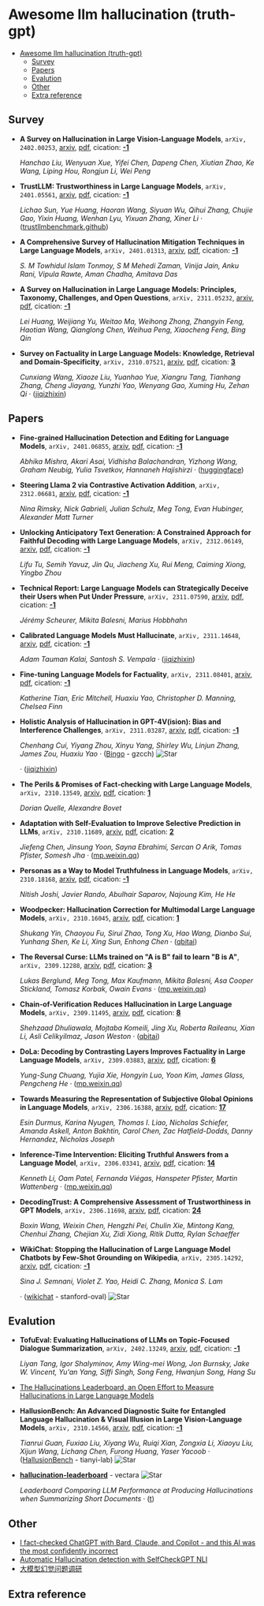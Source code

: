 # Awesome llm hallucination (truth-gpt)

- [Awesome llm hallucination (truth-gpt)](#awesome-llm-hallucination-truth-gpt)
	- [Survey](#survey)
	- [Papers](#papers)
	- [Evalution](#evalution)
	- [Other](#other)
	- [Extra reference](#extra-reference)


## Survey
- **A Survey on Hallucination in Large Vision-Language Models**, `arXiv, 2402.00253`, [arxiv](http://arxiv.org/abs/2402.00253v1), [pdf](http://arxiv.org/pdf/2402.00253v1.pdf), cication: [**-1**](None)

	 *Hanchao Liu, Wenyuan Xue, Yifei Chen, Dapeng Chen, Xiutian Zhao, Ke Wang, Liping Hou, Rongjun Li, Wei Peng*
- **TrustLLM: Trustworthiness in Large Language Models**, `arXiv, 2401.05561`, [arxiv](http://arxiv.org/abs/2401.05561v1), [pdf](http://arxiv.org/pdf/2401.05561v1.pdf), cication: [**-1**](None)

	 *Lichao Sun, Yue Huang, Haoran Wang, Siyuan Wu, Qihui Zhang, Chujie Gao, Yixin Huang, Wenhan Lyu, Yixuan Zhang, Xiner Li* · ([trustllmbenchmark.github](https://trustllmbenchmark.github.io/TrustLLM-Website/))
- **A Comprehensive Survey of Hallucination Mitigation Techniques in Large
  Language Models**, `arXiv, 2401.01313`, [arxiv](http://arxiv.org/abs/2401.01313v3), [pdf](http://arxiv.org/pdf/2401.01313v3.pdf), cication: [**-1**](None)

	 *S. M Towhidul Islam Tonmoy, S M Mehedi Zaman, Vinija Jain, Anku Rani, Vipula Rawte, Aman Chadha, Amitava Das*
- **A Survey on Hallucination in Large Language Models: Principles,
  Taxonomy, Challenges, and Open Questions**, `arXiv, 2311.05232`, [arxiv](http://arxiv.org/abs/2311.05232v1), [pdf](http://arxiv.org/pdf/2311.05232v1.pdf), cication: [**-1**](None)

	 *Lei Huang, Weijiang Yu, Weitao Ma, Weihong Zhong, Zhangyin Feng, Haotian Wang, Qianglong Chen, Weihua Peng, Xiaocheng Feng, Bing Qin*
- **Survey on Factuality in Large Language Models: Knowledge, Retrieval and
  Domain-Specificity**, `arXiv, 2310.07521`, [arxiv](http://arxiv.org/abs/2310.07521v2), [pdf](http://arxiv.org/pdf/2310.07521v2.pdf), cication: [**3**](https://scholar.google.com/scholar?cites=14854019000652979716&as_sdt=2005&sciodt=0,5&hl=en&oe=ASCII)

	 *Cunxiang Wang, Xiaoze Liu, Yuanhao Yue, Xiangru Tang, Tianhang Zhang, Cheng Jiayang, Yunzhi Yao, Wenyang Gao, Xuming Hu, Zehan Qi* · ([jiqizhixin](https://www.jiqizhixin.com/articles/2023-10-19-2))

## Papers
- **Fine-grained Hallucination Detection and Editing for Language Models**, `arXiv, 2401.06855`, [arxiv](http://arxiv.org/abs/2401.06855v2), [pdf](http://arxiv.org/pdf/2401.06855v2.pdf), cication: [**-1**](None)

	 *Abhika Mishra, Akari Asai, Vidhisha Balachandran, Yizhong Wang, Graham Neubig, Yulia Tsvetkov, Hannaneh Hajishirzi* · ([huggingface](https://huggingface.co/spaces/fava-uw/fava))
- **Steering Llama 2 via Contrastive Activation Addition**, `arXiv, 2312.06681`, [arxiv](http://arxiv.org/abs/2312.06681v1), [pdf](http://arxiv.org/pdf/2312.06681v1.pdf), cication: [**-1**](None)

	 *Nina Rimsky, Nick Gabrieli, Julian Schulz, Meg Tong, Evan Hubinger, Alexander Matt Turner*
- **Unlocking Anticipatory Text Generation: A Constrained Approach for
  Faithful Decoding with Large Language Models**, `arXiv, 2312.06149`, [arxiv](http://arxiv.org/abs/2312.06149v1), [pdf](http://arxiv.org/pdf/2312.06149v1.pdf), cication: [**-1**](None)

	 *Lifu Tu, Semih Yavuz, Jin Qu, Jiacheng Xu, Rui Meng, Caiming Xiong, Yingbo Zhou*
- **Technical Report: Large Language Models can Strategically Deceive their
  Users when Put Under Pressure**, `arXiv, 2311.07590`, [arxiv](http://arxiv.org/abs/2311.07590v1), [pdf](http://arxiv.org/pdf/2311.07590v1.pdf), cication: [**-1**](None)

	 *Jérémy Scheurer, Mikita Balesni, Marius Hobbhahn*
- **Calibrated Language Models Must Hallucinate**, `arXiv, 2311.14648`, [arxiv](http://arxiv.org/abs/2311.14648v2), [pdf](http://arxiv.org/pdf/2311.14648v2.pdf), cication: [**-1**](None)

	 *Adam Tauman Kalai, Santosh S. Vempala* · ([jiqizhixin](https://www.jiqizhixin.com/articles/2024-01-02-19))
- **Fine-tuning Language Models for Factuality**, `arXiv, 2311.08401`, [arxiv](http://arxiv.org/abs/2311.08401v1), [pdf](http://arxiv.org/pdf/2311.08401v1.pdf), cication: [**-1**](None)

	 *Katherine Tian, Eric Mitchell, Huaxiu Yao, Christopher D. Manning, Chelsea Finn*
- **Holistic Analysis of Hallucination in GPT-4V(ision): Bias and
  Interference Challenges**, `arXiv, 2311.03287`, [arxiv](http://arxiv.org/abs/2311.03287v2), [pdf](http://arxiv.org/pdf/2311.03287v2.pdf), cication: [**-1**](None)

	 *Chenhang Cui, Yiyang Zhou, Xinyu Yang, Shirley Wu, Linjun Zhang, James Zou, Huaxiu Yao* · ([Bingo](https://github.com/gzcch/Bingo) - gzcch) ![Star](https://img.shields.io/github/stars/gzcch/Bingo.svg?style=social&label=Star)

	 · ([jiqizhixin](https://www.jiqizhixin.com/articles/2023-11-13-12))
- **The Perils & Promises of Fact-checking with Large Language Models**, `arXiv, 2310.13549`, [arxiv](http://arxiv.org/abs/2310.13549v1), [pdf](http://arxiv.org/pdf/2310.13549v1.pdf), cication: [**1**](https://scholar.google.com/scholar?cites=2141835654434627141&as_sdt=2005&sciodt=0,5&hl=en&oe=ASCII)

	 *Dorian Quelle, Alexandre Bovet*
- **Adaptation with Self-Evaluation to Improve Selective Prediction in LLMs**, `arXiv, 2310.11689`, [arxiv](http://arxiv.org/abs/2310.11689v2), [pdf](http://arxiv.org/pdf/2310.11689v2.pdf), cication: [**2**](https://scholar.google.com/scholar?cites=12344385740050837344&as_sdt=2005&sciodt=0,5&hl=en&oe=ASCII)

	 *Jiefeng Chen, Jinsung Yoon, Sayna Ebrahimi, Sercan O Arik, Tomas Pfister, Somesh Jha* · ([mp.weixin.qq](https://mp.weixin.qq.com/s?__biz=MzI3MTA0MTk1MA==&mid=2652436159&idx=5&sn=efff909bd5be29b179379c4ac1d7ab0e))
- **Personas as a Way to Model Truthfulness in Language Models**, `arXiv, 2310.18168`, [arxiv](http://arxiv.org/abs/2310.18168v2), [pdf](http://arxiv.org/pdf/2310.18168v2.pdf), cication: [**-1**](None)

	 *Nitish Joshi, Javier Rando, Abulhair Saparov, Najoung Kim, He He*
- **Woodpecker: Hallucination Correction for Multimodal Large Language
  Models**, `arXiv, 2310.16045`, [arxiv](http://arxiv.org/abs/2310.16045v1), [pdf](http://arxiv.org/pdf/2310.16045v1.pdf), cication: [**1**](https://scholar.google.com/scholar?cites=522629295517903693&as_sdt=2005&sciodt=0,5&hl=en&oe=ASCII)

	 *Shukang Yin, Chaoyou Fu, Sirui Zhao, Tong Xu, Hao Wang, Dianbo Sui, Yunhang Shen, Ke Li, Xing Sun, Enhong Chen* · ([qbitai](https://www.qbitai.com/2023/10/93766.html))
- **The Reversal Curse: LLMs trained on "A is B" fail to learn "B is A"**, `arXiv, 2309.12288`, [arxiv](http://arxiv.org/abs/2309.12288v2), [pdf](http://arxiv.org/pdf/2309.12288v2.pdf), cication: [**3**](https://scholar.google.com/scholar?cites=5106607594083514979&as_sdt=2005&sciodt=0,5&hl=en&oe=ASCII)

	 *Lukas Berglund, Meg Tong, Max Kaufmann, Mikita Balesni, Asa Cooper Stickland, Tomasz Korbak, Owain Evans* · ([mp.weixin.qq](https://mp.weixin.qq.com/s?__biz=MzI3MTA0MTk1MA==&mid=2652381664&idx=1&sn=f0a437cf9cde5d92451bec90bbea9091))
- **Chain-of-Verification Reduces Hallucination in Large Language Models**, `arXiv, 2309.11495`, [arxiv](http://arxiv.org/abs/2309.11495v2), [pdf](http://arxiv.org/pdf/2309.11495v2.pdf), cication: [**8**](https://scholar.google.com/scholar?cites=5213298442364780829&as_sdt=2005&sciodt=0,5&hl=en&oe=ASCII)

	 *Shehzaad Dhuliawala, Mojtaba Komeili, Jing Xu, Roberta Raileanu, Xian Li, Asli Celikyilmaz, Jason Weston* · ([qbitai](https://www.qbitai.com/2023/09/85973.html))
- **DoLa: Decoding by Contrasting Layers Improves Factuality in Large
  Language Models**, `arXiv, 2309.03883`, [arxiv](http://arxiv.org/abs/2309.03883v1), [pdf](http://arxiv.org/pdf/2309.03883v1.pdf), cication: [**6**](https://scholar.google.com/scholar?cites=8391217322765741220&as_sdt=2005&sciodt=0,5&hl=en&oe=ASCII)

	 *Yung-Sung Chuang, Yujia Xie, Hongyin Luo, Yoon Kim, James Glass, Pengcheng He* · ([mp.weixin.qq](https://mp.weixin.qq.com/s?__biz=MzAxMTk4NDkwNw==&mid=2247494594&idx=2&sn=1e9d5f174dc7327cc6553d11ab9a47fa))
- **Towards Measuring the Representation of Subjective Global Opinions in
  Language Models**, `arXiv, 2306.16388`, [arxiv](http://arxiv.org/abs/2306.16388v1), [pdf](http://arxiv.org/pdf/2306.16388v1.pdf), cication: [**17**](https://scholar.google.com/scholar?cites=5882147167026212372&as_sdt=2005&sciodt=0,5&hl=en&oe=ASCII)

	 *Esin Durmus, Karina Nyugen, Thomas I. Liao, Nicholas Schiefer, Amanda Askell, Anton Bakhtin, Carol Chen, Zac Hatfield-Dodds, Danny Hernandez, Nicholas Joseph*
- **Inference-Time Intervention: Eliciting Truthful Answers from a Language
  Model**, `arXiv, 2306.03341`, [arxiv](http://arxiv.org/abs/2306.03341v5), [pdf](http://arxiv.org/pdf/2306.03341v5.pdf), cication: [**14**](https://scholar.google.com/scholar?cites=8900411386972860415&as_sdt=2005&sciodt=0,5&hl=en&oe=ASCII)

	 *Kenneth Li, Oam Patel, Fernanda Viégas, Hanspeter Pfister, Martin Wattenberg* · ([mp.weixin.qq](https://mp.weixin.qq.com/s?__biz=MzI3MTA0MTk1MA==&mid=2652343568&idx=3&sn=5f525fc561501e769711c9b29a717d1a))
- **DecodingTrust: A Comprehensive Assessment of Trustworthiness in GPT
  Models**, `arXiv, 2306.11698`, [arxiv](http://arxiv.org/abs/2306.11698v1), [pdf](http://arxiv.org/pdf/2306.11698v1.pdf), cication: [**24**](https://scholar.google.com/scholar?cites=12930725443717311591&as_sdt=2005&sciodt=0,5&hl=en&oe=ASCII)

	 *Boxin Wang, Weixin Chen, Hengzhi Pei, Chulin Xie, Mintong Kang, Chenhui Zhang, Chejian Xu, Zidi Xiong, Ritik Dutta, Rylan Schaeffer*
- **WikiChat: Stopping the Hallucination of Large Language Model Chatbots by
  Few-Shot Grounding on Wikipedia**, `arXiv, 2305.14292`, [arxiv](http://arxiv.org/abs/2305.14292v2), [pdf](http://arxiv.org/pdf/2305.14292v2.pdf), cication: [**-1**](None)

	 *Sina J. Semnani, Violet Z. Yao, Heidi C. Zhang, Monica S. Lam*

	 · ([wikichat](https://github.com/stanford-oval/wikichat?tab=readme-ov-file) - stanford-oval) ![Star](https://img.shields.io/github/stars/stanford-oval/wikichat?tab=readme-ov-file.svg?style=social&label=Star)

## Evalution
- **TofuEval: Evaluating Hallucinations of LLMs on Topic-Focused Dialogue
  Summarization**, `arXiv, 2402.13249`, [arxiv](http://arxiv.org/abs/2402.13249v1), [pdf](http://arxiv.org/pdf/2402.13249v1.pdf), cication: [**-1**](None)

	 *Liyan Tang, Igor Shalyminov, Amy Wing-mei Wong, Jon Burnsky, Jake W. Vincent, Yu'an Yang, Siffi Singh, Song Feng, Hwanjun Song, Hang Su*
- [The Hallucinations Leaderboard, an Open Effort to Measure Hallucinations in Large Language Models](https://huggingface.co/blog/leaderboards-on-the-hub-hallucinations)
- **HallusionBench: An Advanced Diagnostic Suite for Entangled Language
  Hallucination & Visual Illusion in Large Vision-Language Models**, `arXiv, 2310.14566`, [arxiv](http://arxiv.org/abs/2310.14566v2), [pdf](http://arxiv.org/pdf/2310.14566v2.pdf), cication: [**-1**](None)

	 *Tianrui Guan, Fuxiao Liu, Xiyang Wu, Ruiqi Xian, Zongxia Li, Xiaoyu Liu, Xijun Wang, Lichang Chen, Furong Huang, Yaser Yacoob* · ([HallusionBench](https://github.com/tianyi-lab/HallusionBench?tab=readme-ov-file) - tianyi-lab) ![Star](https://img.shields.io/github/stars/tianyi-lab/HallusionBench?tab=readme-ov-file.svg?style=social&label=Star)
- [**hallucination-leaderboard**](https://github.com/vectara/hallucination-leaderboard) - vectara ![Star](https://img.shields.io/github/stars/vectara/hallucination-leaderboard.svg?style=social&label=Star)

	 *Leaderboard Comparing LLM Performance at Producing Hallucinations when Summarizing Short Documents* · ([t](https://twitter.com/DrJimFan/status/1724464105371939301))
 
## Other

- [I fact-checked ChatGPT with Bard, Claude, and Copilot - and this AI was the most confidently incorrect](https://www.zdnet.com/article/i-fact-checked-chatgpt-with-bard-claude-and-copilot-and-this-ai-was-the-most-confidently-incorrect/?utm_source=ai-drop.beehiiv.com&utm_medium=referral&utm_campaign=bytedance-s-secret-use-of-openai-s-tech)
- [Automatic Hallucination detection with SelfCheckGPT NLI](https://huggingface.co/blog/dhuynh95/automatic-hallucination-detection)
- [大模型幻觉问题调研](https://mp.weixin.qq.com/s?__biz=MzAxMTk4NDkwNw==&mid=2247494247&idx=2&sn=a1614fa0f58c153330bb7f3c11652ad3)

## Extra reference